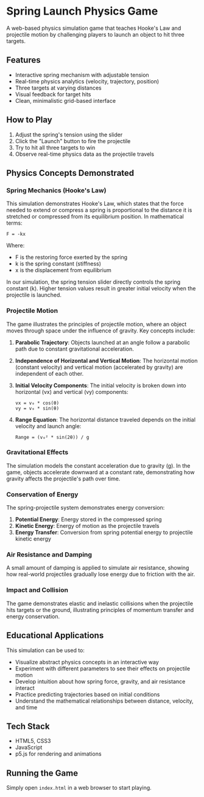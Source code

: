 # Spring Launch Physics Game

A web-based physics simulation game that teaches Hooke's Law and projectile motion by challenging players to launch an object to hit three targets.

## Features

- Interactive spring mechanism with adjustable tension
- Real-time physics analytics (velocity, trajectory, position)
- Three targets at varying distances
- Visual feedback for target hits
- Clean, minimalistic grid-based interface

## How to Play

1. Adjust the spring's tension using the slider
2. Click the "Launch" button to fire the projectile
3. Try to hit all three targets to win
4. Observe real-time physics data as the projectile travels

## Physics Concepts Demonstrated

### Spring Mechanics (Hooke's Law)
This simulation demonstrates Hooke's Law, which states that the force needed to extend or compress a spring is proportional to the distance it is stretched or compressed from its equilibrium position. In mathematical terms:

```
F = -kx
```

Where:
- F is the restoring force exerted by the spring
- k is the spring constant (stiffness)
- x is the displacement from equilibrium

In our simulation, the spring tension slider directly controls the spring constant (k). Higher tension values result in greater initial velocity when the projectile is launched.

### Projectile Motion
The game illustrates the principles of projectile motion, where an object moves through space under the influence of gravity. Key concepts include:

1. **Parabolic Trajectory**: Objects launched at an angle follow a parabolic path due to constant gravitational acceleration.

2. **Independence of Horizontal and Vertical Motion**: The horizontal motion (constant velocity) and vertical motion (accelerated by gravity) are independent of each other.

3. **Initial Velocity Components**: The initial velocity is broken down into horizontal (vx) and vertical (vy) components:
   ```
   vx = v₀ * cos(θ)
   vy = v₀ * sin(θ)
   ```

4. **Range Equation**: The horizontal distance traveled depends on the initial velocity and launch angle:
   ```
   Range = (v₀² * sin(2θ)) / g
   ```

### Gravitational Effects
The simulation models the constant acceleration due to gravity (g). In the game, objects accelerate downward at a constant rate, demonstrating how gravity affects the projectile's path over time.

### Conservation of Energy
The spring-projectile system demonstrates energy conversion:
1. **Potential Energy**: Energy stored in the compressed spring
2. **Kinetic Energy**: Energy of motion as the projectile travels
3. **Energy Transfer**: Conversion from spring potential energy to projectile kinetic energy

### Air Resistance and Damping
A small amount of damping is applied to simulate air resistance, showing how real-world projectiles gradually lose energy due to friction with the air.

### Impact and Collision
The game demonstrates elastic and inelastic collisions when the projectile hits targets or the ground, illustrating principles of momentum transfer and energy conservation.

## Educational Applications

This simulation can be used to:
- Visualize abstract physics concepts in an interactive way
- Experiment with different parameters to see their effects on projectile motion
- Develop intuition about how spring force, gravity, and air resistance interact
- Practice predicting trajectories based on initial conditions
- Understand the mathematical relationships between distance, velocity, and time

## Tech Stack

- HTML5, CSS3
- JavaScript
- p5.js for rendering and animations

## Running the Game

Simply open `index.html` in a web browser to start playing.
